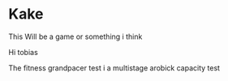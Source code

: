 # Kake
This Will be a game or something i think


Hi tobias

The fitness grandpacer test i a multistage arobick capacity test
